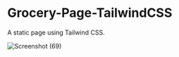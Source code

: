 # Grocery-Page-TailwindCSS

A static page using Tailwind CSS.

![Screenshot (69)](https://github.com/divyagupta167/Grocery-Page-TailwindCss/assets/54738711/1dbe30a3-f138-4abc-a730-34b3c7237dea)
